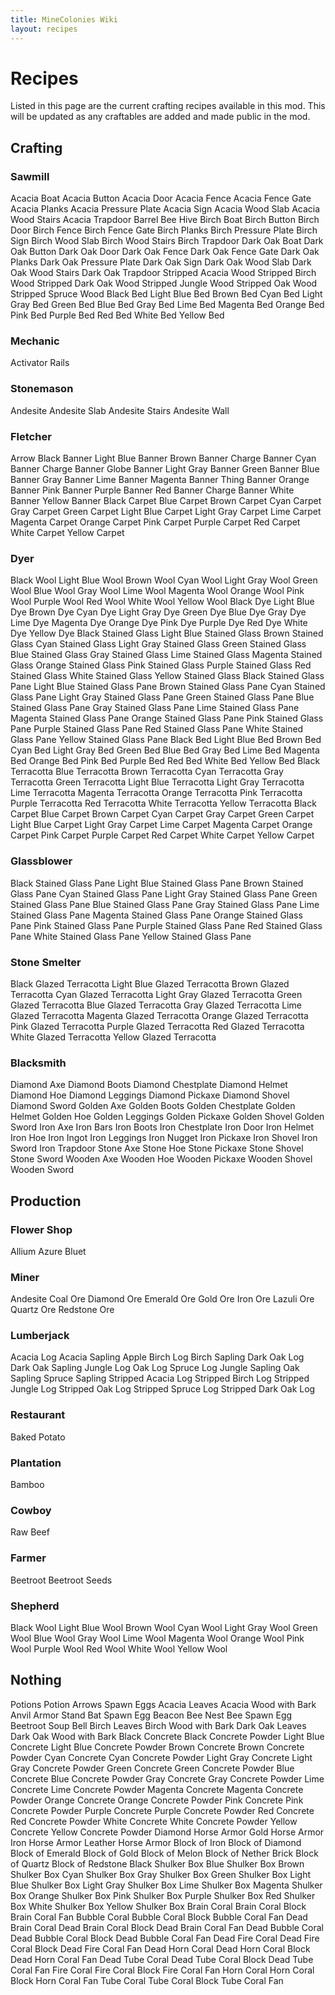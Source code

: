 ```yaml
---
title: MineColonies Wiki
layout: recipes
---
```

# Recipes

Listed in this page are the current crafting recipes available in this mod. This will be updated as any craftables are added and made public in the mod.

## Crafting

### Sawmill
Acacia Boat
Acacia Button
Acacia Door
Acacia Fence
Acacia Fence Gate
Acacia Planks
Acacia Pressure Plate
Acacia Sign
Acacia Wood Slab
Acacia Wood Stairs
Acacia Trapdoor
Barrel
Bee Hive
Birch Boat
Birch Button
Birch Door
Birch Fence
Birch Fence Gate
Birch Planks
Birch Pressure Plate
Birch Sign
Birch Wood Slab
Birch Wood Stairs
Birch Trapdoor
Dark Oak Boat
Dark Oak Button
Dark Oak Door
Dark Oak Fence
Dark Oak Fence Gate
Dark Oak Planks
Dark Oak Pressure Plate
Dark Oak Sign
Dark Oak Wood Slab
Dark Oak Wood Stairs
Dark Oak Trapdoor
Stripped Acacia Wood
Stripped Birch Wood
Stripped Dark Oak Wood
Stripped Jungle Wood
Stripped Oak Wood
Stripped Spruce Wood
Black Bed
Light Blue Bed
Brown Bed
Cyan Bed
Light Gray Bed
Green Bed
Blue Bed
Gray Bed
Lime Bed
Magenta Bed
Orange Bed
Pink Bed
Purple Bed
Red Bed
White Bed
Yellow Bed

### Mechanic
Activator Rails

### Stonemason
Andesite
Andesite Slab
Andesite Stairs
Andesite Wall

### Fletcher
Arrow
Black Banner
Light Blue Banner
Brown Banner
Charge Banner
Cyan Banner
Charge Banner
Globe Banner
Light Gray Banner
Green Banner
Blue Banner
Gray Banner
Lime Banner
Magenta Banner
Thing Banner
Orange Banner
Pink Banner
Purple Banner
Red Banner
Charge Banner
White Banner
Yellow Banner
Black Carpet
Blue Carpet
Brown Carpet
Cyan Carpet
Gray Carpet
Green Carpet
Light Blue Carpet
Light Gray Carpet
Lime Carpet
Magenta Carpet
Orange Carpet
Pink Carpet
Purple Carpet
Red Carpet
White Carpet
Yellow Carpet

### Dyer
Black Wool
Light Blue Wool
Brown Wool
Cyan Wool
Light Gray Wool
Green Wool
Blue Wool
Gray Wool
Lime Wool
Magenta Wool
Orange Wool
Pink Wool
Purple Wool
Red Wool
White Wool
Yellow Wool
Black Dye
Light Blue Dye
Brown Dye
Cyan Dye
Light Gray Dye
Green Dye
Blue Dye
Gray Dye
Lime Dye
Magenta Dye
Orange Dye
Pink Dye
Purple Dye
Red Dye
White Dye
Yellow Dye
Black Stained Glass
Light Blue Stained Glass
Brown Stained Glass
Cyan Stained Glass
Light Gray Stained Glass
Green Stained Glass
Blue Stained Glass
Gray Stained Glass
Lime Stained Glass
Magenta Stained Glass
Orange Stained Glass
Pink Stained Glass
Purple Stained Glass
Red Stained Glass
White Stained Glass
Yellow Stained Glass
Black Stained Glass Pane
Light Blue Stained Glass Pane
Brown Stained Glass Pane
Cyan Stained Glass Pane
Light Gray Stained Glass Pane
Green Stained Glass Pane
Blue Stained Glass Pane
Gray Stained Glass Pane
Lime Stained Glass Pane
Magenta Stained Glass Pane
Orange Stained Glass Pane
Pink Stained Glass Pane
Purple Stained Glass Pane
Red Stained Glass Pane
White Stained Glass Pane
Yellow Stained Glass Pane
Black Bed
Light Blue Bed
Brown Bed
Cyan Bed
Light Gray Bed
Green Bed
Blue Bed
Gray Bed
Lime Bed
Magenta Bed
Orange Bed
Pink Bed
Purple Bed
Red Bed
White Bed
Yellow Bed
Black Terracotta
Blue Terracotta
Brown Terracotta
Cyan Terracotta
Gray Terracotta
Green Terracotta
Light Blue Terracotta
Light Gray Terracotta
Lime Terracotta
Magenta Terracotta
Orange Terracotta
Pink Terracotta
Purple Terracotta
Red Terracotta
White Terracotta
Yellow Terracotta
Black Carpet
Blue Carpet
Brown Carpet
Cyan Carpet
Gray Carpet
Green Carpet
Light Blue Carpet
Light Gray Carpet
Lime Carpet
Magenta Carpet
Orange Carpet
Pink Carpet
Purple Carpet
Red Carpet
White Carpet
Yellow Carpet

### Glassblower
Black Stained Glass Pane
Light Blue Stained Glass Pane
Brown Stained Glass Pane
Cyan Stained Glass Pane
Light Gray Stained Glass Pane
Green Stained Glass Pane
Blue Stained Glass Pane
Gray Stained Glass Pane
Lime Stained Glass Pane
Magenta Stained Glass Pane
Orange Stained Glass Pane
Pink Stained Glass Pane
Purple Stained Glass Pane
Red Stained Glass Pane
White Stained Glass Pane
Yellow Stained Glass Pane

### Stone Smelter
Black Glazed Terracotta
Light Blue Glazed Terracotta
Brown Glazed Terracotta
Cyan Glazed Terracotta
Light Gray Glazed Terracotta
Green Glazed Terracotta
Blue Glazed Terracotta
Gray Glazed Terracotta
Lime Glazed Terracotta
Magenta Glazed Terracotta
Orange Glazed Terracotta
Pink Glazed Terracotta
Purple Glazed Terracotta
Red Glazed Terracotta
White Glazed Terracotta
Yellow Glazed Terracotta

### Blacksmith
Diamond Axe
Diamond Boots
Diamond Chestplate
Diamond Helmet
Diamond Hoe
Diamond Leggings
Diamond Pickaxe
Diamond Shovel
Diamond Sword
Golden Axe
Golden Boots
Golden Chestplate
Golden Helmet
Golden Hoe
Golden Leggings
Golden Pickaxe
Golden Shovel
Golden Sword
Iron Axe
Iron Bars
Iron Boots
Iron Chestplate
Iron Door
Iron Helmet
Iron Hoe
Iron Ingot
Iron Leggings
Iron Nugget
Iron Pickaxe
Iron Shovel
Iron Sword
Iron Trapdoor
Stone Axe
Stone Hoe
Stone Pickaxe
Stone Shovel
Stone Sword
Wooden Axe
Wooden Hoe
Wooden Pickaxe
Wooden Shovel
Wooden Sword


## Production

### Flower Shop
Allium
Azure Bluet

### Miner
Andesite
Coal Ore
Diamond Ore
Emerald Ore
Gold Ore
Iron Ore
Lazuli Ore
Quartz Ore
Redstone Ore

### Lumberjack
Acacia Log
Acacia Sapling
Apple
Birch Log
Birch Sapling
Dark Oak Log
Dark Oak Sapling
Jungle Log
Oak Log
Spruce Log
Jungle Sapling
Oak Sapling
Spruce Sapling
Stripped Acacia Log
Stripped Birch Log
Stripped Jungle Log
Stripped Oak Log
Stripped Spruce Log
Stripped Dark Oak Log


### Restaurant
Baked Potato

### Plantation
Bamboo

### Cowboy
Raw Beef

### Farmer
Beetroot
Beetroot Seeds

### Shepherd
Black Wool
Light Blue Wool
Brown Wool
Cyan Wool
Light Gray Wool
Green Wool
Blue Wool
Gray Wool
Lime Wool
Magenta Wool
Orange Wool
Pink Wool
Purple Wool
Red Wool
White Wool
Yellow Wool

## Nothing
Potions
Potion Arrows
Spawn Eggs
Acacia Leaves
Acacia Wood with Bark
Anvil
Armor Stand
Bat Spawn Egg
Beacon
Bee Nest
Bee Spawn Egg
Beetroot Soup
Bell
Birch Leaves
Birch Wood with Bark
Dark Oak Leaves
Dark Oak Wood with Bark
Black Concrete
Black Concrete Powder
Light Blue Concrete
Light Blue Concrete Powder
Brown Concrete
Brown Concrete Powder
Cyan Concrete
Cyan Concrete Powder
Light Gray Concrete
Light Gray Concrete Powder
Green Concrete
Green Concrete Powder
Blue Concrete
Blue Concrete Powder
Gray Concrete
Gray Concrete Powder
Lime Concrete
Lime Concrete Powder
Magenta Concrete
Magenta Concrete Powder
Orange Concrete
Orange Concrete Powder
Pink Concrete
Pink Concrete Powder
Purple Concrete
Purple Concrete Powder
Red Concrete
Red Concrete Powder
White Concrete
White Concrete Powder
Yellow Concrete
Yellow Concrete Powder
Diamond Horse Armor
Gold Horse Armor
Iron Horse Armor
Leather Horse Armor
Block of Iron
Block of Diamond
Block of Emerald
Block of Gold
Block of Melon
Block of Nether Brick
Block of Quartz
Block of Redstone
Black Shulker Box
Blue Shulker Box
Brown Shulker Box
Cyan Shulker Box
Gray Shulker Box
Green Shulker Box
Light Blue Shulker Box
Light Gray Shulker Box
Lime Shulker Box
Magenta Shulker Box
Orange Shulker Box
Pink Shulker Box
Purple Shulker Box
Red Shulker Box
White Shulker Box
Yellow Shulker Box
Brain Coral
Brain Coral Block
Brain Coral Fan
Bubble Coral
Bubble Coral Block
Bubble Coral Fan
Dead Brain Coral
Dead Brain Coral Block
Dead Brain Coral Fan
Dead Bubble Coral
Dead Bubble Coral Block
Dead Bubble Coral Fan
Dead Fire Coral
Dead Fire Coral Block
Dead Fire Coral Fan
Dead Horn Coral
Dead Horn Coral Block
Dead Horn Coral Fan
Dead Tube Coral
Dead Tube Coral Block
Dead Tube Coral Fan
Fire Coral
Fire Coral Block
Fire Coral Fan
Horn Coral
Horn Coral Block
Horn Coral Fan
Tube Coral
Tube Coral Block
Tube Coral Fan
